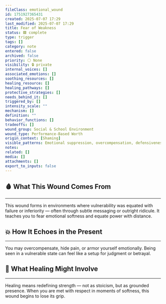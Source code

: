 ```yaml
---
fileClass: emotional_wound
id: 1751927365431
created: 2025-07-07 17:29
last_modified: 2025-07-07 17:29
title: Fear of Weakness
status: 🟩 complete
type: trigger
tags: []
category: note
entered: false
archived: false
priority: ⚪ None
visibility: 🔒 private
internal_voices: []
associated_emotions: []
soothing_resources: []
healing_resource: []
healing_pathways: []
protective_strategies: []
needs_behind_it: []
triggered_by: []
intensity_scale: ""
mechanism: []
definition: ""
behavior_functions: []
tradeoffs: []
wound_group: Social & School Environment
wound_type: Performance-Based Worth
origin_context: [Shaming]
visible_patterns: Emotional suppression, overcompensation, defensiveness, fear of being seen as “soft”
notes: 
related: []
media: []
attachments: []
export_to_inputs: false
---
```


## 🩸 What This Wound Comes From
---
This wound forms in environments where vulnerability was equated with failure or inferiority — often through subtle messaging or outright ridicule. It teaches you to fear emotional softness and equate power with distance.

## 💥 How It Echoes in the Present
---
You may overcompensate, hide pain, or armor yourself emotionally. Being seen in a vulnerable state can feel like a setup for judgment or betrayal.

## 🧪 What Healing Might Involve
---
Healing means redefining strength — not as stoicism, but as grounded presence. When you are met with respect in moments of softness, this wound begins to lose its grip.
